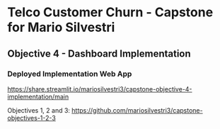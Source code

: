 
# Telco Customer Churn - Capstone for Mario Silvestri

## Objective 4 - Dashboard Implementation

### Deployed Implementation Web App
https://share.streamlit.io/mariosilvestri3/capstone-objective-4-implementation/main

Objectives 1, 2 and 3: https://github.com/mariosilvestri3/capstone-objectives-1-2-3
